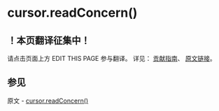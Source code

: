 # cursor.readConcern()

## ！本页翻译征集中！

请点击页面上方 EDIT THIS PAGE 参与翻译。
详见：
[贡献指南]( https://github.com/JinMuInfo/MongoDB-Manual-zh/blob/master/CONTRIBUTING.md )、
[原文链接](  https://docs.mongodb.com/manual/reference/method/cursor.readConcern/  )。

## 参见

原文 - [cursor.readConcern()]( https://docs.mongodb.com/manual/reference/method/cursor.readConcern/ )

